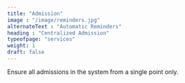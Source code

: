 ```yaml
---
title: "Admission"
image : "/image/reminders.jpg"
alternateText : "Automatic Reminders"
heading : "Centralized Admission"
typeofpage: "services"
weight: 1
draft: false
---
```


Ensure all admissions in the system from a single point only.